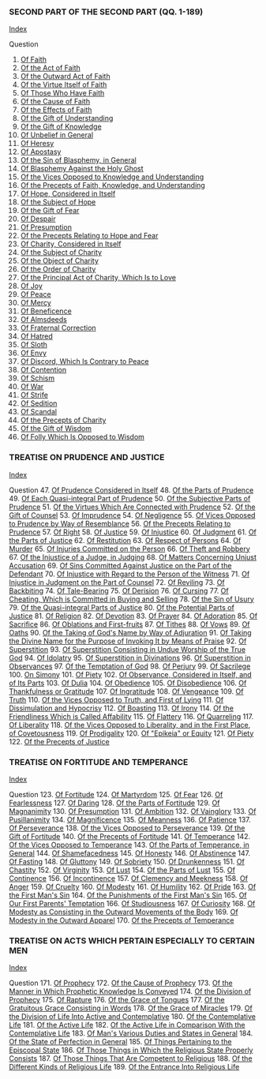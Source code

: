 

### SECOND PART OF THE SECOND PART (QQ. 1-189)

[Index](index.html)

Question
1. [Of Faith](./Summa%20Theologica/001.%20Theological%20Virtues%20(46)/01.%20Faith%20(16)/01.%20Faith.md)
2. [Of the Act of Faith](./Summa%20Theologica/001.%20Theological%20Virtues%20(46)/01.%20Faith%20(16)/02.%20Act%20of%20Faith.md)
3. [Of the Outward Act of Faith](./Summa%20Theologica/001.%20Theological%20Virtues%20(46)/01.%20Faith%20(16)/03.%20Outward%20Act%20of%20Faith.md)
4. [Of the Virtue Itself of Faith](./Summa%20Theologica/001.%20Theological%20Virtues%20(46)/01.%20Faith%20(16)/04.%20Virtue%20Itself%20of%20Faith.md)
5. [Of Those Who Have Faith](./Summa%20Theologica/001.%20Theological%20Virtues%20(46)/01.%20Faith%20(16)/05.%20Those%20Who%20Have%20Faith.md)
6. [Of the Cause of Faith](./Summa%20Theologica/001.%20Theological%20Virtues%20(46)/01.%20Faith%20(16)/06.%20Cause%20of%20Faith.md)
7. [Of the Effects of Faith](./Summa%20Theologica/001.%20Theological%20Virtues%20(46)/01.%20Faith%20(16)/07.%20Effects%20of%20Faith.md)
8. [Of the Gift of Understanding](./Summa%20Theologica/001.%20Theological%20Virtues%20(46)/01.%20Faith%20(16)/08.%20Gift%20of%20Understanding.md)
9. [Of the Gift of Knowledge](./Summa%20Theologica/001.%20Theological%20Virtues%20(46)/01.%20Faith%20(16)/09.%20Gift%20of%20Knowledge.md)
10. [Of Unbelief in General](./Summa%20Theologica/001.%20Theological%20Virtues%20(46)/01.%20Faith%20(16)/10.%20Unbelief%20in%20General.md)
11. [Of Heresy](./Summa%20Theologica/001.%20Theological%20Virtues%20(46)/01.%20Faith%20(16)/11.%20Heresy.md)
12. [Of Apostasy](./Summa%20Theologica/001.%20Theological%20Virtues%20(46)/01.%20Faith%20(16)/12.%20Apostasy.md)
13. [Of the Sin of Blasphemy, in General](./Summa%20Theologica/001.%20Theological%20Virtues%20(46)/01.%20Faith%20(16)/13.%20Sin%20of%20Blasphemy,%20in%20General.md)
14. [Of Blasphemy Against the Holy Ghost](./Summa%20Theologica/001.%20Theological%20Virtues%20(46)/01.%20Faith%20(16)/14.%20Blasphemy%20Against%20the%20Holy%20Ghost.md)
15. [Of the Vices Opposed to Knowledge and Understanding](./Summa%20Theologica/001.%20Theological%20Virtues%20(46)/01.%20Faith%20(16)/15.%20Vices%20Opposed%20to%20Knowledge%20and%20Understanding.md)
16. [Of the Precepts of Faith, Knowledge, and Understanding](./Summa%20Theologica/001.%20Theological%20Virtues%20(46)/01.%20Faith%20(16)/16.%20Precepts%20of%20Faith,%20Knowledge%20and%20Understanding.md)
17. [Of Hope, Considered in Itself](./Summa%20Theologica/001.%20Theological%20Virtues%20(46)/17.%20Hope%20(6)/17.%20Hope,%20Considered%20in%20Itself.md)
18. [Of the Subject of Hope](./Summa%20Theologica/001.%20Theological%20Virtues%20(46)/17.%20Hope%20(6)/18.%20Subject%20of%20Hope.md)
19. [Of the Gift of Fear](./Summa%20Theologica/001.%20Theological%20Virtues%20(46)/17.%20Hope%20(6)/19.%20Gift%20of%20Fear.md)
20. [Of Despair](./Summa%20Theologica/001.%20Theological%20Virtues%20(46)/17.%20Hope%20(6)/20.%20Despair.md)
21. [Of Presumption](./Summa%20Theologica/001.%20Theological%20Virtues%20(46)/17.%20Hope%20(6)/21.%20Presumption.md)
22. [Of the Precepts Relating to Hope and Fear](./Summa%20Theologica/001.%20Theological%20Virtues%20(46)/17.%20Hope%20(6)/22.%20Precepts%20Relating%20to%20Hope%20and%20Fear.md)
23. [Of Charity, Considered in Itself](./Summa%20Theologica/001.%20Theological%20Virtues%20(46)/23.%20Charity%20(24)/23.%20Charity,%20Considered%20in%20Itself.md)
24. [Of the Subject of Charity](./Summa%20Theologica/001.%20Theological%20Virtues%20(46)/23.%20Charity%20(24)/24.%20Subject%20of%20Charity.md)
25. [Of the Object of Charity](./Summa%20Theologica/001.%20Theological%20Virtues%20(46)/23.%20Charity%20(24)/25.%20Object%20of%20Charity.md)
26. [Of the Order of Charity](./Summa%20Theologica/001.%20Theological%20Virtues%20(46)/23.%20Charity%20(24)/26.%20Order%20of%20Charity.md)
27. [Of the Principal Act of Charity, Which Is to Love](./Summa%20Theologica/001.%20Theological%20Virtues%20(46)/23.%20Charity%20(24)/27.%20Principle%20Act%20of%20Charity,%20Which%20Is%20to%20Love.md)
28. [Of Joy](./Summa%20Theologica/001.%20Theological%20Virtues%20(46)/23.%20Charity%20(24)/28.%20Joy.md)
29. [Of Peace](./Summa%20Theologica/001.%20Theological%20Virtues%20(46)/23.%20Charity%20(24)/29.%20Peace.md)
30. [Of Mercy](./Summa%20Theologica/001.%20Theological%20Virtues%20(46)/23.%20Charity%20(24)/30.%20Mercy.md)
31. [Of Beneficence](./Summa%20Theologica/001.%20Theological%20Virtues%20(46)/23.%20Charity%20(24)/31.%20Beneficence.md)
32. [Of Almsdeeds](./Summa%20Theologica/001.%20Theological%20Virtues%20(46)/23.%20Charity%20(24)/32.%20Almsdeeds.md)
33. [Of Fraternal Correction](./Summa%20Theologica/001.%20Theological%20Virtues%20(46)/23.%20Charity%20(24)/33.%20Fraternal%20Correction.md)
34. [Of Hatred](./Summa%20Theologica/001.%20Theological%20Virtues%20(46)/23.%20Charity%20(24)/34.%20Hatred.md)
35. [Of Sloth](./Summa%20Theologica/001.%20Theological%20Virtues%20(46)/23.%20Charity%20(24)/35.%20Sloth.md)
36. [Of Envy](./Summa%20Theologica/001.%20Theological%20Virtues%20(46)/23.%20Charity%20(24)/36.%20Envy.md)
37. [Of Discord, Which Is Contrary to Peace](./Summa%20Theologica/001.%20Theological%20Virtues%20(46)/23.%20Charity%20(24)/37.%20Discord,%20Which%20Is%20Contrary%20to%20Peace.md)
38. [Of Contention](./Summa%20Theologica/001.%20Theological%20Virtues%20(46)/23.%20Charity%20(24)/38.%20Contention.md)
39. [Of Schism](./Summa%20Theologica/001.%20Theological%20Virtues%20(46)/23.%20Charity%20(24)/39.%20Schism.md)
40. [Of War](./Summa%20Theologica/001.%20Theological%20Virtues%20(46)/23.%20Charity%20(24)/40.%20War.md)
41. [Of Strife](./Summa%20Theologica/001.%20Theological%20Virtues%20(46)/23.%20Charity%20(24)/41.%20Strife.md)
42. [Of Sedition](./Summa%20Theologica/001.%20Theological%20Virtues%20(46)/23.%20Charity%20(24)/42.%20Sedition.md)
43. [Of Scandal](./Summa%20Theologica/001.%20Theological%20Virtues%20(46)/23.%20Charity%20(24)/43.%20Scandal.md)
44. [Of the Precepts of Charity](./Summa%20Theologica/001.%20Theological%20Virtues%20(46)/23.%20Charity%20(24)/44.%20Precepts%20of%20Charity.md)
45. [Of the Gift of Wisdom](./Summa%20Theologica/001.%20Theological%20Virtues%20(46)/23.%20Charity%20(24)/45.%20Gift%20of%20Wisdom.md)
46. [Of Folly Which Is Opposed to Wisdom](./Summa%20Theologica/001.%20Theological%20Virtues%20(46)/23.%20Charity%20(24)/46.%20Folly%20Which%20Is%20Opposed%20to%20Wisdom.md)

### TREATISE ON PRUDENCE AND JUSTICE

[Index](index.html)

Question
47. [Of Prudence Considered in Itself](./Summa%20Theologica/047.%20Cardinal%20Virtues%20(124)/47.%20Prudence%20(10)/47.%20Prudence,%20Considered%20in%20Itself.md)
48. [Of the Parts of Prudence](./Summa%20Theologica/047.%20Cardinal%20Virtues%20(124)/47.%20Prudence%20(10)/48.%20Parts%20of%20Prudence%20(One%20Article).md)
49. [Of Each Quasi-integral Part of Prudence](./Summa%20Theologica/047.%20Cardinal%20Virtues%20(124)/47.%20Prudence%20(10)/49.%20Each%20Quasi-Integral%20Part%20of%20Prudence.md)
50. [Of the Subjective Parts of Prudence](./Summa%20Theologica/047.%20Cardinal%20Virtues%20(124)/47.%20Prudence%20(10)/50.%20Subjective%20Parts%20of%20Prudence.md)
51. [Of the Virtues Which Are Connected with Prudence](./Summa%20Theologica/047.%20Cardinal%20Virtues%20(124)/47.%20Prudence%20(10)/51.%20Virtues%20Which%20Are%20Connected%20with%20Prudence.md)
52. [Of the Gift of Counsel](./Summa%20Theologica/047.%20Cardinal%20Virtues%20(124)/47.%20Prudence%20(10)/52.%20Gift%20of%20Counsel.md)
53. [Of Imprudence](./Summa%20Theologica/047.%20Cardinal%20Virtues%20(124)/47.%20Prudence%20(10)/53.%20Imprudence.md)
54. [Of Negligence](./Summa%20Theologica/047.%20Cardinal%20Virtues%20(124)/47.%20Prudence%20(10)/54.%20Negligence.md)
55. [Of Vices Opposed to Prudence by Way of Resemblance](./Summa%20Theologica/047.%20Cardinal%20Virtues%20(124)/47.%20Prudence%20(10)/55.%20Vices%20Opposed%20to%20Prudence%20by%20Way%20of%20Resemblance.md)
56. [Of the Precepts Relating to Prudence](./Summa%20Theologica/047.%20Cardinal%20Virtues%20(124)/47.%20Prudence%20(10)/56.%20Precepts%20Relating%20to%20Prudence.md)
57. [Of Right](./Summa%20Theologica/047.%20Cardinal%20Virtues%20(124)/57.%20Justice%20(6)/57.%20Right.md)
58. [Of Justice](./Summa%20Theologica/047.%20Cardinal%20Virtues%20(124)/57.%20Justice%20(6)/58.%20Justice.md)
59. [Of Injustice](./Summa%20Theologica/047.%20Cardinal%20Virtues%20(124)/57.%20Justice%20(6)/59.%20Injustice.md)
60. [Of Judgment](./Summa%20Theologica/047.%20Cardinal%20Virtues%20(124)/57.%20Justice%20(6)/60.%20Judgment.md)
61. [Of the Parts of Justice](./Summa%20Theologica/047.%20Cardinal%20Virtues%20(124)/57.%20Justice%20(6)/61.%20Parts%20of%20Justice.md)
62. [Of Restitution](./Summa%20Theologica/047.%20Cardinal%20Virtues%20(124)/57.%20Justice%20(6)/62.%20Restitution.md)
63. [Of Respect of Persons](./Summa%20Theologica/047.%20Cardinal%20Virtues%20(124)/63.%20Vices%20Opposed%20to%20Distributive%20Justice%20(1)/63.%20Respect%20of%20Persons.md)
64. [Of Murder](./Summa%20Theologica/047.%20Cardinal%20Virtues%20(124)/64.%20Vices%20Opposed%20to%20Commutative%20Justice%20(18)/64.%20%20(3)/64.%20Murder.md)
65. [Of Injuries Committed on the Person](./Summa%20Theologica/047.%20Cardinal%20Virtues%20(124)/64.%20Vices%20Opposed%20to%20Commutative%20Justice%20(18)/64.%20%20(3)/65.%20Other%20Injuries%20Committed%20on%20the%20Person.md)
66. [Of Theft and Robbery](./Summa%20Theologica/047.%20Cardinal%20Virtues%20(124)/64.%20Vices%20Opposed%20to%20Commutative%20Justice%20(18)/64.%20%20(3)/66.%20Theft%20and%20Robbery.md)
67. [Of the Injustice of a Judge, in Judging](./Summa%20Theologica/047.%20Cardinal%20Virtues%20(124)/64.%20Vices%20Opposed%20to%20Commutative%20Justice%20(18)/67.%20(B)%20by%20Words%20Utilized%20in%20a%20Court%20of%20Law%20(5)/67.%20Injustice%20of%20a%20Judge,%20in%20Judging.md)
68. [Of Matters Concerning Unjust Accusation](./Summa%20Theologica/047.%20Cardinal%20Virtues%20(124)/64.%20Vices%20Opposed%20to%20Commutative%20Justice%20(18)/67.%20(B)%20by%20Words%20Utilized%20in%20a%20Court%20of%20Law%20(5)/68.%20Matters%20Concerning%20Unjust%20Accusation.md)
69. [Of Sins Committed Against Justice on the Part of the Defendant](./Summa%20Theologica/047.%20Cardinal%20Virtues%20(124)/64.%20Vices%20Opposed%20to%20Commutative%20Justice%20(18)/67.%20(B)%20by%20Words%20Utilized%20in%20a%20Court%20of%20Law%20(5)/69.%20Sins%20Committed%20Against%20Justice%20on%20the%20Part%20of%20the%20Defendant.md)
70. [Of Injustice with Regard to the Person of the Witness](./Summa%20Theologica/047.%20Cardinal%20Virtues%20(124)/64.%20Vices%20Opposed%20to%20Commutative%20Justice%20(18)/67.%20(B)%20by%20Words%20Utilized%20in%20a%20Court%20of%20Law%20(5)/70.%20Injustice%20with%20Regard%20to%20the%20Person%20of%20the%20Witness.md)
71. [Of Injustice in Judgment on the Part of Counsel](./Summa%20Theologica/047.%20Cardinal%20Virtues%20(124)/64.%20Vices%20Opposed%20to%20Commutative%20Justice%20(18)/67.%20(B)%20by%20Words%20Utilized%20in%20a%20Court%20of%20Law%20(5)/71.%20Injustice%20in%20Judgment%20on%20the%20Part%20of%20Counsel.md)
72. [Of Reviling](./Summa%20Theologica/047.%20Cardinal%20Virtues%20(124)/64.%20Vices%20Opposed%20to%20Commutative%20Justice%20(18)/72.%20(C)%20by%20Words%20Uttered%20Extrajudicially%20(5)/72.%20Reviling.md)
73. [Of Backbiting](./Summa%20Theologica/047.%20Cardinal%20Virtues%20(124)/64.%20Vices%20Opposed%20to%20Commutative%20Justice%20(18)/72.%20(C)%20by%20Words%20Uttered%20Extrajudicially%20(5)/73.%20Backbiting%20(Detraction).md)
74. [Of Tale-Bearing](./Summa%20Theologica/047.%20Cardinal%20Virtues%20(124)/64.%20Vices%20Opposed%20to%20Commutative%20Justice%20(18)/72.%20(C)%20by%20Words%20Uttered%20Extrajudicially%20(5)/74.%20Tale-Bearing%20('Susurratio,'%20I.e.%20Whispering).md)
75. [Of Derision](./Summa%20Theologica/047.%20Cardinal%20Virtues%20(124)/64.%20Vices%20Opposed%20to%20Commutative%20Justice%20(18)/72.%20(C)%20by%20Words%20Uttered%20Extrajudicially%20(5)/75.%20Derision%20(Mockery).md)
76. [Of Cursing](./Summa%20Theologica/047.%20Cardinal%20Virtues%20(124)/64.%20Vices%20Opposed%20to%20Commutative%20Justice%20(18)/72.%20(C)%20by%20Words%20Uttered%20Extrajudicially%20(5)/76.%20Cursing.md)
77. [Of Cheating, Which is Committed in Buying and Selling](./Summa%20Theologica/047.%20Cardinal%20Virtues%20(124)/64.%20Vices%20Opposed%20to%20Commutative%20Justice%20(18)/77.%20(D)%20by%20Sins%20Committed%20in%20Buying%20and%20Selling;%20of%20Cheating,%20Which%20Is%20Committed%20in%20Buying%20and%20Selling.md)
78. [Of the Sin of Usury](./Summa%20Theologica/047.%20Cardinal%20Virtues%20(124)/64.%20Vices%20Opposed%20to%20Commutative%20Justice%20(18)/78.%20(E)%20by%20Sins%20Committed%20in%20Loans;%20of%20the%20Sin%20of%20Usury.md)
79. [Of the Quasi-integral Parts of Justice](./Summa%20Theologica/047.%20Cardinal%20Virtues%20(124)/64.%20Vices%20Opposed%20to%20Commutative%20Justice%20(18)/79.%20Parts%20of%20Justice%20(3)/79.%20Quasi-Integral%20Parts%20of%20Justice.md)
80. [Of the Potential Parts of Justice](./Summa%20Theologica/047.%20Cardinal%20Virtues%20(124)/64.%20Vices%20Opposed%20to%20Commutative%20Justice%20(18)/79.%20Parts%20of%20Justice%20(3)/80.%20Potential%20Parts%20of%20Justice%20(One%20Article).md)
81. [Of Religion](./Summa%20Theologica/047.%20Cardinal%20Virtues%20(124)/64.%20Vices%20Opposed%20to%20Commutative%20Justice%20(18)/79.%20Parts%20of%20Justice%20(3)/81.%20Religion.md)
82. [Of Devotion](./Summa%20Theologica/047.%20Cardinal%20Virtues%20(124)/82.%20Interior%20Acts%20of%20Religion%20(2)/82.%20Devotion.md)
83. [Of Prayer](./Summa%20Theologica/047.%20Cardinal%20Virtues%20(124)/82.%20Interior%20Acts%20of%20Religion%20(2)/83.%20Prayer.md)
84. [Of Adoration](./Summa%20Theologica/047.%20Cardinal%20Virtues%20(124)/84.%20Exterior%20Acts%20of%20Religion%20(8)/84.%20Service%20of%20the%20Body;%20of%20Adoration.md)
85. [Of Sacrifice](./Summa%20Theologica/047.%20Cardinal%20Virtues%20(124)/84.%20Exterior%20Acts%20of%20Religion%20(8)/85.%20Service%20by%20Gift%20(3)/85.%20Sacrifice.md)
86. [Of Oblations and First-fruits](./Summa%20Theologica/047.%20Cardinal%20Virtues%20(124)/84.%20Exterior%20Acts%20of%20Religion%20(8)/85.%20Service%20by%20Gift%20(3)/86.%20Oblations%20and%20First-Fruits.md)
87. [Of Tithes](./Summa%20Theologica/047.%20Cardinal%20Virtues%20(124)/84.%20Exterior%20Acts%20of%20Religion%20(8)/85.%20Service%20by%20Gift%20(3)/87.%20Tithes.md)
88. [Of Vows](./Summa%20Theologica/047.%20Cardinal%20Virtues%20(124)/84.%20Exterior%20Acts%20of%20Religion%20(8)/88.%20Service%20by%20Promise;%20of%20Vows.md)
89. [Of Oaths](./Summa%20Theologica/047.%20Cardinal%20Virtues%20(124)/84.%20Exterior%20Acts%20of%20Religion%20(8)/89.%20By%20Taking%20the%20Name%20of%20God%20(3)/89.%20Oaths.md)
90. [Of the Taking of God's Name by Way of Adjuration](./Summa%20Theologica/047.%20Cardinal%20Virtues%20(124)/84.%20Exterior%20Acts%20of%20Religion%20(8)/89.%20By%20Taking%20the%20Name%20of%20God%20(3)/90.%20Taking%20of%20God's%20Name%20by%20Way%20of%20Adjuration.md)
91. [Of Taking the Divine Name for the Purpose of Invoking It by Means of Praise](./Summa%20Theologica/047.%20Cardinal%20Virtues%20(124)/84.%20Exterior%20Acts%20of%20Religion%20(8)/89.%20By%20Taking%20the%20Name%20of%20God%20(3)/91.%20Taking%20the%20Divine%20Name%20for%20the%20Purpose%20of%20Invoking%20It%20by%20Means%20of%20Praise.md)
92. [Of Superstition](./Summa%20Theologica/047.%20Cardinal%20Virtues%20(124)/92.%20Vices%20Opposed%20to%20Religion%20(23)/92.%20Superstition,%20I.e.%20by%20Way%20of%20Excess%20(5)/92.%20Superstition.md)
93. [Of Superstition Consisting in Undue Worship of the True God](./Summa%20Theologica/047.%20Cardinal%20Virtues%20(124)/92.%20Vices%20Opposed%20to%20Religion%20(23)/92.%20Superstition,%20I.e.%20by%20Way%20of%20Excess%20(5)/93.%20Superstition%20Consisting%20in%20Undue%20Worship%20of%20the%20True%20God.md)
94. [Of Idolatry](./Summa%20Theologica/047.%20Cardinal%20Virtues%20(124)/92.%20Vices%20Opposed%20to%20Religion%20(23)/92.%20Superstition,%20I.e.%20by%20Way%20of%20Excess%20(5)/94.%20Idolatry.md)
95. [Of Superstition in Divinations](./Summa%20Theologica/047.%20Cardinal%20Virtues%20(124)/92.%20Vices%20Opposed%20to%20Religion%20(23)/92.%20Superstition,%20I.e.%20by%20Way%20of%20Excess%20(5)/95.%20Superstition%20in%20Divinations.md)
96. [Of Superstition in Observances](./Summa%20Theologica/047.%20Cardinal%20Virtues%20(124)/92.%20Vices%20Opposed%20to%20Religion%20(23)/92.%20Superstition,%20I.e.%20by%20Way%20of%20Excess%20(5)/96.%20Superstition%20in%20Observances.md)
97. [Of the Temptation of God](./Summa%20Theologica/047.%20Cardinal%20Virtues%20(124)/92.%20Vices%20Opposed%20to%20Religion%20(23)/97.%20Irreligion,%20I.e.%20by%20Way%20of%20Deficiency%20(6)/097.%20Temptation%20of%20God.md)
98. [Of Perjury](./Summa%20Theologica/047.%20Cardinal%20Virtues%20(124)/92.%20Vices%20Opposed%20to%20Religion%20(23)/97.%20Irreligion,%20I.e.%20by%20Way%20of%20Deficiency%20(6)/098.%20Perjury.md)
99. [Of Sacrilege](./Summa%20Theologica/047.%20Cardinal%20Virtues%20(124)/92.%20Vices%20Opposed%20to%20Religion%20(23)/97.%20Irreligion,%20I.e.%20by%20Way%20of%20Deficiency%20(6)/099.%20Sacrilege.md)
100. [On Simony](./Summa%20Theologica/047.%20Cardinal%20Virtues%20(124)/92.%20Vices%20Opposed%20to%20Religion%20(23)/97.%20Irreligion,%20I.e.%20by%20Way%20of%20Deficiency%20(6)/100.%20Simony.md)
101. [Of Piety](./Summa%20Theologica/047.%20Cardinal%20Virtues%20(124)/92.%20Vices%20Opposed%20to%20Religion%20(23)/97.%20Irreligion,%20I.e.%20by%20Way%20of%20Deficiency%20(6)/101.%20Piety.md)
102. [Of Observance, Considered in Itself, and of Its Parts](./Summa%20Theologica/047.%20Cardinal%20Virtues%20(124)/92.%20Vices%20Opposed%20to%20Religion%20(23)/97.%20Irreligion,%20I.e.%20by%20Way%20of%20Deficiency%20(6)/102.%20Observance,%20Considered%20in%20Itself,%20and%20of%20Its%20Parts.md)
103. [Of Dulia](./Summa%20Theologica/047.%20Cardinal%20Virtues%20(124)/92.%20Vices%20Opposed%20to%20Religion%20(23)/103.%20Parts%20of%20Observance%20and%20Ordinary%20Vice%20(7)/103.%20Dulia.md)
104. [Of Obedience](./Summa%20Theologica/047.%20Cardinal%20Virtues%20(124)/92.%20Vices%20Opposed%20to%20Religion%20(23)/103.%20Parts%20of%20Observance%20and%20Ordinary%20Vice%20(7)/104.%20Obedience.md)
105. [Of Disobedience](./Summa%20Theologica/047.%20Cardinal%20Virtues%20(124)/92.%20Vices%20Opposed%20to%20Religion%20(23)/103.%20Parts%20of%20Observance%20and%20Ordinary%20Vice%20(7)/105.%20Disobedience.md)
106. [Of Thankfulness or Gratitude](./Summa%20Theologica/047.%20Cardinal%20Virtues%20(124)/92.%20Vices%20Opposed%20to%20Religion%20(23)/103.%20Parts%20of%20Observance%20and%20Ordinary%20Vice%20(7)/106.%20Thankfulness%20or%20Gratitude.md)
107. [Of Ingratitude](./Summa%20Theologica/047.%20Cardinal%20Virtues%20(124)/92.%20Vices%20Opposed%20to%20Religion%20(23)/103.%20Parts%20of%20Observance%20and%20Ordinary%20Vice%20(7)/107.%20Ingratitude.md)
108. [Of Vengeance](./Summa%20Theologica/047.%20Cardinal%20Virtues%20(124)/92.%20Vices%20Opposed%20to%20Religion%20(23)/103.%20Parts%20of%20Observance%20and%20Ordinary%20Vice%20(7)/108.%20Vengeance.md)
109. [Of Truth](./Summa%20Theologica/047.%20Cardinal%20Virtues%20(124)/92.%20Vices%20Opposed%20to%20Religion%20(23)/103.%20Parts%20of%20Observance%20and%20Ordinary%20Vice%20(7)/109.%20Truth.md)
110. [Of the Vices Opposed to Truth, and First of Lying](./Summa%20Theologica/047.%20Cardinal%20Virtues%20(124)/92.%20Vices%20Opposed%20to%20Religion%20(23)/110.%20Vices%20Opposed%20to%20Truth%20(5)/110.%20Vices%20Opposed%20to%20Truth,%20and%20First%20of%20Lying.md)
111. [Of Dissimulation and Hypocrisy](./Summa%20Theologica/047.%20Cardinal%20Virtues%20(124)/92.%20Vices%20Opposed%20to%20Religion%20(23)/110.%20Vices%20Opposed%20to%20Truth%20(5)/111.%20Dissimulation%20and%20Hypocrisy.md)
112. [Of Boasting](./Summa%20Theologica/047.%20Cardinal%20Virtues%20(124)/92.%20Vices%20Opposed%20to%20Religion%20(23)/110.%20Vices%20Opposed%20to%20Truth%20(5)/112.%20Boasting.md)
113. [Of Irony](./Summa%20Theologica/047.%20Cardinal%20Virtues%20(124)/92.%20Vices%20Opposed%20to%20Religion%20(23)/110.%20Vices%20Opposed%20to%20Truth%20(5)/113.%20Irony.md)
114. [Of the Friendliness Which is Called Affability](./Summa%20Theologica/047.%20Cardinal%20Virtues%20(124)/92.%20Vices%20Opposed%20to%20Religion%20(23)/110.%20Vices%20Opposed%20to%20Truth%20(5)/114.%20Friendliness%20Which%20Is%20Called%20Affability.md)
115. [Of Flattery](./Summa%20Theologica/047.%20Cardinal%20Virtues%20(124)/115.%20Vices%20Opposed%20to%20Friendliness%20(3)/115.%20Flattery.md)
116. [Of Quarreling](./Summa%20Theologica/047.%20Cardinal%20Virtues%20(124)/115.%20Vices%20Opposed%20to%20Friendliness%20(3)/116.%20Quarreling.md)
117. [Of Liberality](./Summa%20Theologica/047.%20Cardinal%20Virtues%20(124)/115.%20Vices%20Opposed%20to%20Friendliness%20(3)/117.%20Liberality.md)
118. [Of the Vices Opposed to Liberality, and in the First Place, of Covetousness](./Summa%20Theologica/047.%20Cardinal%20Virtues%20(124)/118.%20Vices%20Opposed%20to%20Liberality%20(5)/118.%20Vices%20Opposed%20to%20Liberality,%20and%20in%20the%20First%20Place,%20of%20Covetousness.md)
119. [Of Prodigality](./Summa%20Theologica/047.%20Cardinal%20Virtues%20(124)/118.%20Vices%20Opposed%20to%20Liberality%20(5)/119.%20Prodigality.md)
120. [Of "Epikeia" or Equity](./Summa%20Theologica/047.%20Cardinal%20Virtues%20(124)/118.%20Vices%20Opposed%20to%20Liberality%20(5)/120.%20"Epikeia"%20Or%20Equity.md)
121. [Of Piety](./Summa%20Theologica/047.%20Cardinal%20Virtues%20(124)/118.%20Vices%20Opposed%20to%20Liberality%20(5)/121.%20Piety.md)
122. [Of the Precepts of Justice](./Summa%20Theologica/047.%20Cardinal%20Virtues%20(124)/118.%20Vices%20Opposed%20to%20Liberality%20(5)/122.%20Precepts%20of%20Justice.md)

### TREATISE ON FORTITUDE AND TEMPERANCE

[Index](index.html)

Question
123. [Of Fortitude](./Summa%20Theologica/047.%20Cardinal%20Virtues%20(124)/123.%20Fortitude%20and%20Temperance%20(48)/123.%20Fortitude%20(2)/123.%20Fortitude.md)
124. [Of Martyrdom](./Summa%20Theologica/047.%20Cardinal%20Virtues%20(124)/123.%20Fortitude%20and%20Temperance%20(48)/123.%20Fortitude%20(2)/124.%20Martyrdom.md)
125. [Of Fear](./Summa%20Theologica/047.%20Cardinal%20Virtues%20(124)/123.%20Fortitude%20and%20Temperance%20(48)/125.%20Vices%20Opposed%20to%20Fortitude%20(16)/125.%20Fear.md)
126. [Of Fearlessness](./Summa%20Theologica/047.%20Cardinal%20Virtues%20(124)/123.%20Fortitude%20and%20Temperance%20(48)/125.%20Vices%20Opposed%20to%20Fortitude%20(16)/126.%20Fearlessness.md)
127. [Of Daring](./Summa%20Theologica/047.%20Cardinal%20Virtues%20(124)/123.%20Fortitude%20and%20Temperance%20(48)/125.%20Vices%20Opposed%20to%20Fortitude%20(16)/127.%20Daring%20(Excessive%20Daring%20or%20Foolhardiness).md)
128. [Of the Parts of Fortitude](./Summa%20Theologica/047.%20Cardinal%20Virtues%20(124)/123.%20Fortitude%20and%20Temperance%20(48)/125.%20Vices%20Opposed%20to%20Fortitude%20(16)/128.%20Parts%20of%20Fortitude%20(One%20Article).md)
129. [Of Magnanimity](./Summa%20Theologica/047.%20Cardinal%20Virtues%20(124)/123.%20Fortitude%20and%20Temperance%20(48)/125.%20Vices%20Opposed%20to%20Fortitude%20(16)/129.%20Magnanimity.md)
130. [Of Presumption](./Summa%20Theologica/047.%20Cardinal%20Virtues%20(124)/123.%20Fortitude%20and%20Temperance%20(48)/125.%20Vices%20Opposed%20to%20Fortitude%20(16)/130.%20Presumption.md)
131. [Of Ambition](./Summa%20Theologica/047.%20Cardinal%20Virtues%20(124)/123.%20Fortitude%20and%20Temperance%20(48)/125.%20Vices%20Opposed%20to%20Fortitude%20(16)/131.%20Ambition.md)
132. [Of Vainglory](./Summa%20Theologica/047.%20Cardinal%20Virtues%20(124)/123.%20Fortitude%20and%20Temperance%20(48)/125.%20Vices%20Opposed%20to%20Fortitude%20(16)/132.%20Vainglory.md)
133. [Of Pusillanimity](./Summa%20Theologica/047.%20Cardinal%20Virtues%20(124)/123.%20Fortitude%20and%20Temperance%20(48)/125.%20Vices%20Opposed%20to%20Fortitude%20(16)/133.%20Pusillanimity.md)
134. [Of Magnificence](./Summa%20Theologica/047.%20Cardinal%20Virtues%20(124)/123.%20Fortitude%20and%20Temperance%20(48)/125.%20Vices%20Opposed%20to%20Fortitude%20(16)/134.%20Magnificence.md)
135. [Of Meanness](./Summa%20Theologica/047.%20Cardinal%20Virtues%20(124)/123.%20Fortitude%20and%20Temperance%20(48)/125.%20Vices%20Opposed%20to%20Fortitude%20(16)/135.%20Meanness.md)
136. [Of Patience](./Summa%20Theologica/047.%20Cardinal%20Virtues%20(124)/123.%20Fortitude%20and%20Temperance%20(48)/125.%20Vices%20Opposed%20to%20Fortitude%20(16)/136.%20Patience.md)
137. [Of Perseverance](./Summa%20Theologica/047.%20Cardinal%20Virtues%20(124)/123.%20Fortitude%20and%20Temperance%20(48)/125.%20Vices%20Opposed%20to%20Fortitude%20(16)/137.%20Perseverance.md)
138. [Of the Vices Opposed to Perseverance](./Summa%20Theologica/047.%20Cardinal%20Virtues%20(124)/123.%20Fortitude%20and%20Temperance%20(48)/125.%20Vices%20Opposed%20to%20Fortitude%20(16)/138.%20Vices%20Opposed%20to%20Perseverance.md)
139. [Of the Gift of Fortitude](./Summa%20Theologica/047.%20Cardinal%20Virtues%20(124)/123.%20Fortitude%20and%20Temperance%20(48)/125.%20Vices%20Opposed%20to%20Fortitude%20(16)/139.%20Gift%20of%20Fortitude.md)
140. [Of the Precepts of Fortitude](./Summa%20Theologica/047.%20Cardinal%20Virtues%20(124)/123.%20Fortitude%20and%20Temperance%20(48)/125.%20Vices%20Opposed%20to%20Fortitude%20(16)/140.%20Precepts%20of%20Fortitude.md)
141. [Of Temperance](./Summa%20Theologica/047.%20Cardinal%20Virtues%20(124)/123.%20Fortitude%20and%20Temperance%20(48)/141.%20Temperance%20(3)/141.%20Temperance.md)
142. [Of the Vices Opposed to Temperance](./Summa%20Theologica/047.%20Cardinal%20Virtues%20(124)/123.%20Fortitude%20and%20Temperance%20(48)/141.%20Temperance%20(3)/142.%20Vices%20Opposed%20to%20Temperance.md)
143. [Of the Parts of Temperance, in General](./Summa%20Theologica/047.%20Cardinal%20Virtues%20(124)/123.%20Fortitude%20and%20Temperance%20(48)/141.%20Temperance%20(3)/143.%20Parts%20of%20Temperance,%20in%20General%20(One%20Article).md)
144. [Of Shamefacedness](./Summa%20Theologica/047.%20Cardinal%20Virtues%20(124)/123.%20Fortitude%20and%20Temperance%20(48)/144.%20Integral%20Parts%20of%20Temperance%20(11)/144.%20Shamefacedness.md)
145. [Of Honesty](./Summa%20Theologica/047.%20Cardinal%20Virtues%20(124)/123.%20Fortitude%20and%20Temperance%20(48)/144.%20Integral%20Parts%20of%20Temperance%20(11)/145.%20Honesty.md)
146. [Of Abstinence](./Summa%20Theologica/047.%20Cardinal%20Virtues%20(124)/123.%20Fortitude%20and%20Temperance%20(48)/144.%20Integral%20Parts%20of%20Temperance%20(11)/146.%20Abstinence.md)
147. [Of Fasting](./Summa%20Theologica/047.%20Cardinal%20Virtues%20(124)/123.%20Fortitude%20and%20Temperance%20(48)/144.%20Integral%20Parts%20of%20Temperance%20(11)/147.%20Fasting.md)
148. [Of Gluttony](./Summa%20Theologica/047.%20Cardinal%20Virtues%20(124)/123.%20Fortitude%20and%20Temperance%20(48)/144.%20Integral%20Parts%20of%20Temperance%20(11)/148.%20Gluttony.md)
149. [Of Sobriety](./Summa%20Theologica/047.%20Cardinal%20Virtues%20(124)/123.%20Fortitude%20and%20Temperance%20(48)/144.%20Integral%20Parts%20of%20Temperance%20(11)/149.%20Sobriety.md)
150. [Of Drunkenness](./Summa%20Theologica/047.%20Cardinal%20Virtues%20(124)/123.%20Fortitude%20and%20Temperance%20(48)/144.%20Integral%20Parts%20of%20Temperance%20(11)/150.%20Drunkenness.md)
151. [Of Chastity](./Summa%20Theologica/047.%20Cardinal%20Virtues%20(124)/123.%20Fortitude%20and%20Temperance%20(48)/144.%20Integral%20Parts%20of%20Temperance%20(11)/151.%20Chastity.md)
152. [Of Virginity](./Summa%20Theologica/047.%20Cardinal%20Virtues%20(124)/123.%20Fortitude%20and%20Temperance%20(48)/144.%20Integral%20Parts%20of%20Temperance%20(11)/152.%20Virginity.md)
153. [Of Lust](./Summa%20Theologica/047.%20Cardinal%20Virtues%20(124)/123.%20Fortitude%20and%20Temperance%20(48)/144.%20Integral%20Parts%20of%20Temperance%20(11)/153.%20Lust.md)
154. [Of the Parts of Lust](./Summa%20Theologica/047.%20Cardinal%20Virtues%20(124)/123.%20Fortitude%20and%20Temperance%20(48)/144.%20Integral%20Parts%20of%20Temperance%20(11)/154.%20Parts%20of%20Lust.md)
155. [Of Continence](./Summa%20Theologica/047.%20Cardinal%20Virtues%20(124)/123.%20Fortitude%20and%20Temperance%20(48)/155.%20Potential%20Parts%20of%20Temperance,%20and%20Contrary%20Vices%20(16)/155.%20Continence.md)
156. [Of Incontinence](./Summa%20Theologica/047.%20Cardinal%20Virtues%20(124)/123.%20Fortitude%20and%20Temperance%20(48)/155.%20Potential%20Parts%20of%20Temperance,%20and%20Contrary%20Vices%20(16)/156.%20Incontinence.md)
157. [Of Clemency and Meekness](./Summa%20Theologica/047.%20Cardinal%20Virtues%20(124)/123.%20Fortitude%20and%20Temperance%20(48)/155.%20Potential%20Parts%20of%20Temperance,%20and%20Contrary%20Vices%20(16)/157.%20Clemency%20and%20Meekness.md)
158. [Of Anger](./Summa%20Theologica/047.%20Cardinal%20Virtues%20(124)/123.%20Fortitude%20and%20Temperance%20(48)/155.%20Potential%20Parts%20of%20Temperance,%20and%20Contrary%20Vices%20(16)/158.%20Anger.md)
159. [Of Cruelty](./Summa%20Theologica/047.%20Cardinal%20Virtues%20(124)/123.%20Fortitude%20and%20Temperance%20(48)/155.%20Potential%20Parts%20of%20Temperance,%20and%20Contrary%20Vices%20(16)/159.%20Cruelty.md)
160. [Of Modesty](./Summa%20Theologica/047.%20Cardinal%20Virtues%20(124)/123.%20Fortitude%20and%20Temperance%20(48)/155.%20Potential%20Parts%20of%20Temperance,%20and%20Contrary%20Vices%20(16)/160.%20Modesty.md)
161. [Of Humility](./Summa%20Theologica/047.%20Cardinal%20Virtues%20(124)/123.%20Fortitude%20and%20Temperance%20(48)/155.%20Potential%20Parts%20of%20Temperance,%20and%20Contrary%20Vices%20(16)/161.%20Humility.md)
162. [Of Pride](./Summa%20Theologica/047.%20Cardinal%20Virtues%20(124)/123.%20Fortitude%20and%20Temperance%20(48)/155.%20Potential%20Parts%20of%20Temperance,%20and%20Contrary%20Vices%20(16)/162.%20Pride.md)
163. [Of the First Man's Sin](./Summa%20Theologica/047.%20Cardinal%20Virtues%20(124)/123.%20Fortitude%20and%20Temperance%20(48)/155.%20Potential%20Parts%20of%20Temperance,%20and%20Contrary%20Vices%20(16)/163.%20First%20Man's%20Sin.md)
164. [Of the Punishments of the First Man's Sin](./Summa%20Theologica/047.%20Cardinal%20Virtues%20(124)/123.%20Fortitude%20and%20Temperance%20(48)/155.%20Potential%20Parts%20of%20Temperance,%20and%20Contrary%20Vices%20(16)/164.%20Punishments%20of%20the%20First%20Man's%20Sin.md)
165. [Of Our First Parents' Temptation](./Summa%20Theologica/047.%20Cardinal%20Virtues%20(124)/123.%20Fortitude%20and%20Temperance%20(48)/155.%20Potential%20Parts%20of%20Temperance,%20and%20Contrary%20Vices%20(16)/165.%20Our%20First%20Parents'%20Temptation.md)
166. [Of Studiousness](./Summa%20Theologica/047.%20Cardinal%20Virtues%20(124)/123.%20Fortitude%20and%20Temperance%20(48)/155.%20Potential%20Parts%20of%20Temperance,%20and%20Contrary%20Vices%20(16)/166.%20Studiousness.md)
167. [Of Curiosity](./Summa%20Theologica/047.%20Cardinal%20Virtues%20(124)/123.%20Fortitude%20and%20Temperance%20(48)/155.%20Potential%20Parts%20of%20Temperance,%20and%20Contrary%20Vices%20(16)/167.%20Curiosity.md)
168. [Of Modesty as Consisting in the Outward Movements of the Body](./Summa%20Theologica/047.%20Cardinal%20Virtues%20(124)/123.%20Fortitude%20and%20Temperance%20(48)/155.%20Potential%20Parts%20of%20Temperance,%20and%20Contrary%20Vices%20(16)/168.%20Modesty%20as%20Consisting%20in%20the%20Outward%20Movements%20of%20the%20Body.md)
169. [Of Modesty in the Outward Apparel](./Summa%20Theologica/047.%20Cardinal%20Virtues%20(124)/123.%20Fortitude%20and%20Temperance%20(48)/155.%20Potential%20Parts%20of%20Temperance,%20and%20Contrary%20Vices%20(16)/169.%20Modesty%20in%20the%20Outward%20Apparel.md)
170. [Of the Precepts of Temperance](./Summa%20Theologica/047.%20Cardinal%20Virtues%20(124)/123.%20Fortitude%20and%20Temperance%20(48)/155.%20Potential%20Parts%20of%20Temperance,%20and%20Contrary%20Vices%20(16)/170.%20Precepts%20of%20Temperance.md)

### TREATISE ON ACTS WHICH PERTAIN ESPECIALLY TO CERTAIN MEN

[Index](index.html)

Question
171. [Of Prophecy](./Summa%20Theologica/171.%20Gratuitous%20Graces%20(12)/171.%20Pertaining%20to%20Knowledge%20(5)/171.%20Prophecy.md)
172. [Of the Cause of Prophecy](./Summa%20Theologica/171.%20Gratuitous%20Graces%20(12)/171.%20Pertaining%20to%20Knowledge%20(5)/172.%20Cause%20of%20Prophecy.md)
173. [Of the Manner in Which Prophetic Knowledge Is Conveyed](./Summa%20Theologica/171.%20Gratuitous%20Graces%20(12)/171.%20Pertaining%20to%20Knowledge%20(5)/173.%20Manner%20in%20Which%20Prophetic%20Knowledge%20Is%20Conveyed.md)
174. [Of the Division of Prophecy](./Summa%20Theologica/171.%20Gratuitous%20Graces%20(12)/171.%20Pertaining%20to%20Knowledge%20(5)/174.%20Division%20of%20Prophecy.md)
175. [Of Rapture](./Summa%20Theologica/171.%20Gratuitous%20Graces%20(12)/171.%20Pertaining%20to%20Knowledge%20(5)/175.%20Rapture.md)
176. [Of the Grace of Tongues](./Summa%20Theologica/171.%20Gratuitous%20Graces%20(12)/176.%20Pertaining%20to%20Speech%20(2)/176.%20Grace%20of%20Tongues.md)
177. [Of the Gratuitous Grace Consisting in Words](./Summa%20Theologica/171.%20Gratuitous%20Graces%20(12)/176.%20Pertaining%20to%20Speech%20(2)/177.%20Gratuitous%20Grace%20Consisting%20in%20Words.md)
178. [Of the Grace of Miracles](./Summa%20Theologica/171.%20Gratuitous%20Graces%20(12)/178.%20Pertaining%20to%20Works%20(5)/178.%20Grace%20of%20Miracles.md)
179. [Of the Division of Life Into Active and Contemplative](./Summa%20Theologica/171.%20Gratuitous%20Graces%20(12)/178.%20Pertaining%20to%20Works%20(5)/179.%20Division%20of%20Life%20Into%20Active%20and%20Contemplative.md)
180. [Of the Contemplative Life](./Summa%20Theologica/171.%20Gratuitous%20Graces%20(12)/178.%20Pertaining%20to%20Works%20(5)/180.%20Contemplative%20Life.md)
181. [Of the Active Life](./Summa%20Theologica/171.%20Gratuitous%20Graces%20(12)/178.%20Pertaining%20to%20Works%20(5)/181.%20Active%20Life.md)
182. [Of the Active Life in Comparison With the Contemplative Life](./Summa%20Theologica/171.%20Gratuitous%20Graces%20(12)/178.%20Pertaining%20to%20Works%20(5)/182.%20Active%20Life%20in%20Comparison%20with%20the%20Contemplative%20Life.md)
183. [Of Man's Various Duties and States in General](./Summa%20Theologica/183.%20States%20of%20Life%20(7)/183.%20Man's%20Various%20Duties%20and%20States%20in%20General.md)
184. [Of the State of Perfection in General](./Summa%20Theologica/183.%20States%20of%20Life%20(7)/184.%20State%20of%20Perfection%20in%20General.md)
185. [Of Things Pertaining to the Episcopal State](./Summa%20Theologica/183.%20States%20of%20Life%20(7)/185.%20Things%20Pertaining%20to%20the%20Episcopal%20State.md)
186. [Of Those Things in Which the Religious State Properly Consists](./Summa%20Theologica/183.%20States%20of%20Life%20(7)/186.%20Those%20Things%20in%20Which%20the%20Religious%20State%20Properly%20Consists.md)
187. [Of Those Things That Are Competent to Religious](./Summa%20Theologica/183.%20States%20of%20Life%20(7)/187.%20Those%20Things%20that%20Are%20Competent%20to%20Religious.md)
188. [Of the Different Kinds of Religious Life](./Summa%20Theologica/183.%20States%20of%20Life%20(7)/188.%20Different%20Kinds%20of%20Religious%20Life.md)
189. [Of the Entrance Into Religious Life](./Summa%20Theologica/183.%20States%20of%20Life%20(7)/189.%20Entrance%20Into%20Religious%20Life.md)
